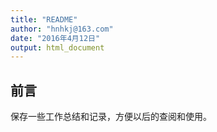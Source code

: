 ```yaml
---
title: "README"
author: "hnhkj@163.com"
date: "2016年4月12日"
output: html_document
---
```


## 前言

保存一些工作总结和记录，方便以后的查阅和使用。
